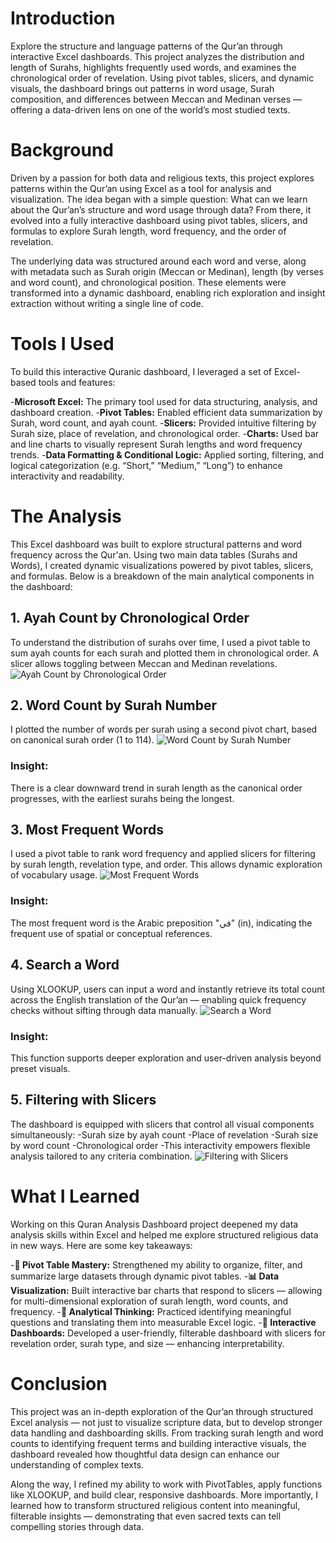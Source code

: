 # Introduction
Explore the structure and language patterns of the Qur’an through interactive Excel dashboards. This project analyzes the distribution and length of Surahs, highlights frequently used words, and examines the chronological order of revelation. Using pivot tables, slicers, and dynamic visuals, the dashboard brings out patterns in word usage, Surah composition, and differences between Meccan and Medinan verses — offering a data-driven lens on one of the world’s most studied texts.

# Background
Driven by a passion for both data and religious texts, this project explores patterns within the Qur’an using Excel as a tool for analysis and visualization. The idea began with a simple question: What can we learn about the Qur’an’s structure and word usage through data? From there, it evolved into a fully interactive dashboard using pivot tables, slicers, and formulas to explore Surah length, word frequency, and the order of revelation.

The underlying data was structured around each word and verse, along with metadata such as Surah origin (Meccan or Medinan), length (by verses and word count), and chronological position. These elements were transformed into a dynamic dashboard, enabling rich exploration and insight extraction without writing a single line of code.

# Tools I Used
To build this interactive Quranic dashboard, I leveraged a set of Excel-based tools and features:

-**Microsoft Excel:** The primary tool used for data structuring, analysis, and dashboard creation.
-**Pivot Tables:** Enabled efficient data summarization by Surah, word count, and ayah count.
-**Slicers:** Provided intuitive filtering by Surah size, place of revelation, and chronological order.
-**Charts:** Used bar and line charts to visually represent Surah lengths and word frequency trends.
-**Data Formatting & Conditional Logic:** Applied sorting, filtering, and logical categorization (e.g. “Short,” “Medium,” “Long”) to enhance interactivity and readability.

# The Analysis
This Excel dashboard was built to explore structural patterns and word frequency across the Qur'an. Using two main data tables (Surahs and Words), I created dynamic visualizations powered by pivot tables, slicers, and formulas. Below is a breakdown of the main analytical components in the dashboard:

## 1. Ayah Count by Chronological Order
To understand the distribution of surahs over time, I used a pivot table to sum ayah counts for each surah and plotted them in chronological order. A slicer allows toggling between Meccan and Medinan revelations.
![Ayah Count by Chronological Order](assets/1.png)

## 2. Word Count by Surah Number
I plotted the number of words per surah using a second pivot chart, based on canonical surah order (1 to 114).
![Word Count by Surah Number](assets/2.png)
### Insight:
There is a clear downward trend in surah length as the canonical order progresses, with the earliest surahs being the longest.

## 3. Most Frequent Words
I used a pivot table to rank word frequency and applied slicers for filtering by surah length, revelation type, and order. This allows dynamic exploration of vocabulary usage.
![Most Frequent Words](assets/3.png)
### Insight:
The most frequent word is the Arabic preposition "في" (in), indicating the frequent use of spatial or conceptual references.

## 4. Search a Word
Using XLOOKUP, users can input a word and instantly retrieve its total count across the English translation of the Qur’an — enabling quick frequency checks without sifting through data manually.
![Search a Word](assets/5.png)
### Insight:
This function supports deeper exploration and user-driven analysis beyond preset visuals.

## 5. Filtering with Slicers
The dashboard is equipped with slicers that control all visual components simultaneously:
-Surah size by ayah count
-Place of revelation
-Surah size by word count
-Chronological order
-This interactivity empowers flexible analysis tailored to any criteria combination.
![Filtering with Slicers](assets/4.png)

# What I Learned
Working on this Quran Analysis Dashboard project deepened my data analysis skills within Excel and helped me explore structured religious data in new ways. Here are some key takeaways:

-**🔁 Pivot Table Mastery:** Strengthened my ability to organize, filter, and summarize large datasets through dynamic pivot tables.
-**📊 Data Visualization:** Built interactive bar charts that respond to slicers — allowing for multi-dimensional exploration of surah length, word counts, and frequency.
-**🔎 Analytical Thinking:** Practiced identifying meaningful questions and translating them into measurable Excel logic.
-**🎯 Interactive Dashboards:** Developed a user-friendly, filterable dashboard with slicers for revelation order, surah type, and size — enhancing interpretability.

# Conclusion
This project was an in-depth exploration of the Qur’an through structured Excel analysis — not just to visualize scripture data, but to develop stronger data handling and dashboarding skills. From tracking surah length and word counts to identifying frequent terms and building interactive visuals, the dashboard revealed how thoughtful data design can enhance our understanding of complex texts.

Along the way, I refined my ability to work with PivotTables, apply functions like XLOOKUP, and build clear, responsive dashboards. More importantly, I learned how to transform structured religious content into meaningful, filterable insights — demonstrating that even sacred texts can tell compelling stories through data.
